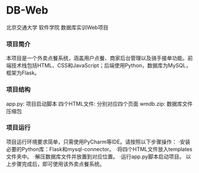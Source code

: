 # DB-Web
北京交通大学 软件学院 数据库实训Web项目
### 项目简介
本项目是一个外卖点餐系统，涵盖用户点餐、商家后台管理以及骑手接单功能。前端技术栈包括HTML、CSS和JavaScript；后端使用Python，数据库为MySQL，框架为Flask。
### 项目结构
app.py: 项目启动脚本
四个HTML文件: 分别对应四个页面
wmdb.zip: 数据库文件压缩包
### 项目运行
项目运行环境要求简单，只需使用PyCharm等IDE。请按照以下步骤操作：
·安装必要的Python库：Flask和mysql-connector。
·将四个HTML文件放入templates文件夹中。
·解压数据库文件并放置到对应位置。
·运行app.py脚本启动项目。
以上步骤完成后，即可使用该外卖点餐系统。
